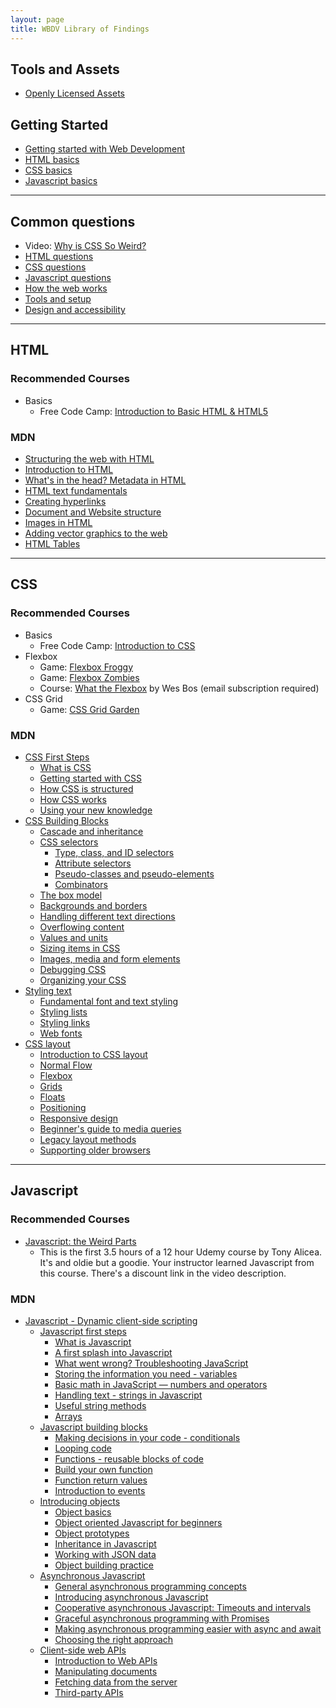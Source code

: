 ```yaml
---
layout: page
title: WBDV Library of Findings
---
```


## Tools and Assets
- [Openly Licensed Assets]({{site.baseurl}}/cheatsheets/copyright/open-assets)

## Getting Started
- [Getting started with Web Development](https://developer.mozilla.org/en-US/docs/Learn/Getting_started_with_the_web)
- [HTML basics](https://developer.mozilla.org/en-US/docs/Learn/Getting_started_with_the_web/HTML_basics)
- [CSS basics](https://developer.mozilla.org/en-US/docs/Learn/Getting_started_with_the_web/CSS_basics)
- [Javascript basics](https://developer.mozilla.org/en-US/docs/Learn/Getting_started_with_the_web/Javascript_basics)

---

## Common questions
- Video: [Why is CSS So Weird?](https://www.youtube.com/watch?v=aHUtMbJw8iA)
- [HTML questions](https://developer.mozilla.org/en-US/docs/Learn/HTML/Howto)
- [CSS questions](https://developer.mozilla.org/en-US/docs/Learn/CSS/Howto)
- [Javascript questions](https://developer.mozilla.org/en-US/docs/Learn/JavaScript/Howto)
- [How the web works](https://developer.mozilla.org/en-US/docs/Learn/Common_questions#How_the_Web_works)
- [Tools and setup](https://developer.mozilla.org/en-US/docs/Learn/Common_questions#Tools_and_setup)
- [Design and accessibility](https://developer.mozilla.org/en-US/docs/Learn/Common_questions#Design_and_accessibility)

---

## HTML
### Recommended Courses
- Basics
  - Free Code Camp: [Introduction to Basic HTML & HTML5](https://www.freecodecamp.org/learn/responsive-web-design/basic-html-and-html5/)

### MDN
- [Structuring the web with HTML](https://developer.mozilla.org/en-US/docs/Learn/HTML)
- [Introduction to HTML](https://developer.mozilla.org/en-US/docs/Learn/HTML/Introduction_to_HTML)
- [What's in the head? Metadata in HTML](https://developer.mozilla.org/en-US/docs/Learn/HTML/Introduction_to_HTML/The_head_metadata_in_HTML)
- [HTML text fundamentals](https://developer.mozilla.org/en-US/docs/Learn/HTML/Introduction_to_HTML/HTML_text_fundamentals)
- [Creating hyperlinks](https://developer.mozilla.org/en-US/docs/Learn/HTML/Introduction_to_HTML/Creating_hyperlinks)
- [Document and Website structure](https://developer.mozilla.org/en-US/docs/Learn/HTML/Introduction_to_HTML/Document_and_website_structure)
- [Images in HTML](https://developer.mozilla.org/en-US/docs/Learn/HTML/Multimedia_and_embedding/Images_in_HTML)
- [Adding vector graphics to the web](https://developer.mozilla.org/en-US/docs/Learn/HTML/Multimedia_and_embedding/Adding_vector_graphics_to_the_Web)
- [HTML Tables](https://developer.mozilla.org/en-US/docs/Learn/HTML/Tables)

---

## CSS
### Recommended Courses
- Basics
  - Free Code Camp: [Introduction to CSS](https://www.freecodecamp.org/learn/responsive-web-design/basic-css/)
- Flexbox
  - Game: [Flexbox Froggy](https://flexboxfroggy.com/)
  - Game: [Flexbox Zombies](https://mastery.games/flexboxzombies/)
  - Course: [What the Flexbox](https://flexbox.io/) by Wes Bos (email subscription required)
- CSS Grid
  - Game: [CSS Grid Garden](https://cssgridgarden.com/)

### MDN
- [CSS First Steps](https://developer.mozilla.org/en-US/docs/Learn/CSS/First_steps)
  - [What is CSS](https://developer.mozilla.org/en-US/docs/Learn/CSS/First_steps/What_is_CSS)
  - [Getting started with CSS](https://developer.mozilla.org/en-US/docs/Learn/CSS/First_steps/Getting_started)
  - [How CSS is structured](https://developer.mozilla.org/en-US/docs/Learn/CSS/First_steps/How_CSS_is_structured)
  - [How CSS works](https://developer.mozilla.org/en-US/docs/Learn/CSS/First_steps/How_CSS_works)
  - [Using your new knowledge](https://developer.mozilla.org/en-US/docs/Learn/CSS/First_steps/Using_your_new_knowledge)
- [CSS Building Blocks](https://developer.mozilla.org/en-US/docs/Learn/CSS/Building_blocks)
  - [Cascade and inheritance](https://developer.mozilla.org/en-US/docs/Learn/CSS/Building_blocks/Cascade_and_inheritance)
  - [CSS selectors](https://developer.mozilla.org/en-US/docs/Learn/CSS/Building_blocks/Selectors)
    - [Type, class, and ID selectors](https://developer.mozilla.org/en-US/docs/Learn/CSS/Building_blocks/Selectors/Type_Class_and_ID_Selectors)
    - [Attribute selectors](https://developer.mozilla.org/en-US/docs/Learn/CSS/Building_blocks/Selectors/Attribute_selectors)
    - [Pseudo-classes and pseudo-elements](https://developer.mozilla.org/en-US/docs/Learn/CSS/Building_blocks/Selectors/Pseudo-classes_and_pseudo-elements)
    - [Combinators](https://developer.mozilla.org/en-US/docs/Learn/CSS/Building_blocks/Selectors/Combinators)
  - [The box model](https://developer.mozilla.org/en-US/docs/Learn/CSS/Building_blocks/The_box_model)
  - [Backgrounds and borders](https://developer.mozilla.org/en-US/docs/Learn/CSS/Building_blocks/Backgrounds_and_borders)
  - [Handling different text directions](https://developer.mozilla.org/en-US/docs/Learn/CSS/Building_blocks/Handling_different_text_directions)
  - [Overflowing content](https://developer.mozilla.org/en-US/docs/Learn/CSS/Building_blocks/Overflowing_content)
  - [Values and units](https://developer.mozilla.org/en-US/docs/Learn/CSS/Building_blocks/Values_and_units)
  - [Sizing items in CSS](https://developer.mozilla.org/en-US/docs/Learn/CSS/Building_blocks/Sizing_items_in_CSS)
  - [Images, media and form elements](https://developer.mozilla.org/en-US/docs/Learn/CSS/Building_blocks/Images_media_form_elements)
  - [Debugging CSS](https://developer.mozilla.org/en-US/docs/Learn/CSS/Building_blocks/Debugging_CSS)
  - [Organizing your CSS](https://developer.mozilla.org/en-US/docs/Learn/CSS/Building_blocks/Organizing)
- [Styling text](https://developer.mozilla.org/en-US/docs/Learn/CSS/Styling_text)
  - [Fundamental font and text styling](https://developer.mozilla.org/en-US/docs/Learn/CSS/Styling_text/Fundamentals)
  - [Styling lists](https://developer.mozilla.org/en-US/docs/Learn/CSS/Styling_text/Styling_lists)
  - [Styling links](https://developer.mozilla.org/en-US/docs/Learn/CSS/Styling_text/Styling_links)
  - [Web fonts](https://developer.mozilla.org/en-US/docs/Learn/CSS/Styling_text/Web_fonts)
- [CSS layout](https://developer.mozilla.org/en-US/docs/Learn/CSS/CSS_layout)
  - [Introduction to CSS layout](https://developer.mozilla.org/en-US/docs/Learn/CSS/CSS_layout/Introduction)
  - [Normal Flow](https://developer.mozilla.org/en-US/docs/Learn/CSS/CSS_layout/Normal_Flow)
  - [Flexbox](https://developer.mozilla.org/en-US/docs/Learn/CSS/CSS_layout/Flexbox)
  - [Grids](https://developer.mozilla.org/en-US/docs/Learn/CSS/CSS_layout/Grids)
  - [Floats](https://developer.mozilla.org/en-US/docs/Learn/CSS/CSS_layout/Floats)
  - [Positioning](https://developer.mozilla.org/en-US/docs/Learn/CSS/CSS_layout/Positioning)
  - [Responsive design](https://developer.mozilla.org/en-US/docs/Learn/CSS/CSS_layout/Responsive_Design)
  - [Beginner's guide to media queries](https://developer.mozilla.org/en-US/docs/Learn/CSS/CSS_layout/Media_queries)
  - [Legacy layout methods](https://developer.mozilla.org/en-US/docs/Learn/CSS/CSS_layout/Legacy_Layout_Methods)
  - [Supporting older browsers](https://developer.mozilla.org/en-US/docs/Learn/CSS/CSS_layout/Supporting_Older_Browsers)

---

## Javascript
### Recommended Courses
- [Javascript: the Weird Parts](https://www.youtube.com/watch?v=Bv_5Zv5c-Ts)
  - This is the first 3.5 hours of a 12 hour Udemy course by Tony Alicea. It's and oldie but a goodie. Your instructor learned Javascript from this course. There's a discount link in the video description.

### MDN
- [Javascript - Dynamic client-side scripting](https://developer.mozilla.org/en-US/docs/Learn/JavaScript)
  - [Javascript first steps](https://developer.mozilla.org/en-US/docs/Learn/JavaScript/First_steps)
    - [What is Javascript](https://developer.mozilla.org/en-US/docs/Learn/JavaScript/First_steps/What_is_JavaScript)
    - [A first splash into Javascript](https://developer.mozilla.org/en-US/docs/Learn/JavaScript/First_steps/A_first_splash)
    - [What went wrong? Troubleshooting JavaScript](https://developer.mozilla.org/en-US/docs/Learn/JavaScript/First_steps/What_went_wrong)
    - [Storing the information you need - variables](https://developer.mozilla.org/en-US/docs/Learn/JavaScript/First_steps/Variables)
    - [Basic math in JavaScript — numbers and operators](https://developer.mozilla.org/en-US/docs/Learn/JavaScript/First_steps/Math)
    - [Handling text - strings in Javascript](https://developer.mozilla.org/en-US/docs/Learn/JavaScript/First_steps/Strings)
    - [Useful string methods](https://developer.mozilla.org/en-US/docs/Learn/JavaScript/First_steps/Useful_string_methods)
    - [Arrays](https://developer.mozilla.org/en-US/docs/Learn/JavaScript/First_steps/Arrays)
  - [Javascript building blocks](https://developer.mozilla.org/en-US/docs/Learn/JavaScript/Building_blocks)
    - [Making decisions in your code - conditionals](https://developer.mozilla.org/en-US/docs/Learn/JavaScript/Building_blocks/conditionals)
    - [Looping code](https://developer.mozilla.org/en-US/docs/Learn/JavaScript/Building_blocks/Looping_code)
    - [Functions - reusable blocks of code](https://developer.mozilla.org/en-US/docs/Learn/JavaScript/Building_blocks/Functions)
    - [Build your own function](https://developer.mozilla.org/en-US/docs/Learn/JavaScript/Building_blocks/Build_your_own_function)
    - [Function return values](https://developer.mozilla.org/en-US/docs/Learn/JavaScript/Building_blocks/Return_values)
    - [Introduction to events](https://developer.mozilla.org/en-US/docs/Learn/JavaScript/Building_blocks/Events)
  - [Introducing objects](https://developer.mozilla.org/en-US/docs/Learn/JavaScript/Objects)
    - [Object basics](https://developer.mozilla.org/en-US/docs/Learn/JavaScript/Objects/Basics)
    - [Object oriented Javascript for beginners](https://developer.mozilla.org/en-US/docs/Learn/JavaScript/Objects/Object-oriented_JS)
    - [Object prototypes](https://developer.mozilla.org/en-US/docs/Learn/JavaScript/Objects/Object_prototypes)
    - [Inheritance in Javascript](https://developer.mozilla.org/en-US/docs/Learn/JavaScript/Objects/Inheritance)
    - [Working with JSON data](https://developer.mozilla.org/en-US/docs/Learn/JavaScript/Objects/JSON)
    - [Object building practice](https://developer.mozilla.org/en-US/docs/Learn/JavaScript/Objects/Object_building_practice)
  - [Asynchronous Javascript](https://developer.mozilla.org/en-US/docs/Learn/JavaScript/Asynchronous)
    - [General asynchronous programming concepts](https://developer.mozilla.org/en-US/docs/Learn/JavaScript/Asynchronous/Concepts)
    - [Introducing asynchronous Javascript](https://developer.mozilla.org/en-US/docs/Learn/JavaScript/Asynchronous/Introducing)
    - [Cooperative asynchronous Javascript: Timeouts and intervals](https://developer.mozilla.org/en-US/docs/Learn/JavaScript/Asynchronous/Timeouts_and_intervals)
    - [Graceful asynchronous programming with Promises](https://developer.mozilla.org/en-US/docs/Learn/JavaScript/Asynchronous/Promises)
    - [Making asynchronous programming easier with async and await](https://developer.mozilla.org/en-US/docs/Learn/JavaScript/Asynchronous/Async_await)
    - [Choosing the right approach](https://developer.mozilla.org/en-US/docs/Learn/JavaScript/Asynchronous/Choosing_the_right_approach)
  - [Client-side web APIs](https://developer.mozilla.org/en-US/docs/Learn/JavaScript/Client-side_web_APIs)
    - [Introduction to Web APIs](https://developer.mozilla.org/en-US/docs/Learn/JavaScript/Client-side_web_APIs/Introduction)
    - [Manipulating documents](https://developer.mozilla.org/en-US/docs/Learn/JavaScript/Client-side_web_APIs/Manipulating_documents)
    - [Fetching data from the server](https://developer.mozilla.org/en-US/docs/Learn/JavaScript/Client-side_web_APIs/Fetching_data)
    - [Third-party APIs](https://developer.mozilla.org/en-US/docs/Learn/JavaScript/Client-side_web_APIs/Third_party_APIs)
